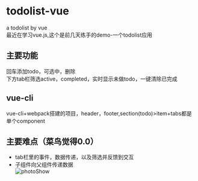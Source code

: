 # todolist-vue
a todolist by vue   
最近在学习vue.js,这个是前几天练手的demo-一个todolist应用
## 主要功能
回车添加todo，可选中，删除   
下方tab栏筛选active，completed，实时显示未做todo，一键清除已完成
## vue-cli
vue-cli+webpack搭建的项目，header，footer,section(todo)>item+tabs都是单个component
## 主要难点（菜鸟觉得0.0）
- tab栏里的事件，数据传递，以及筛选并反馈到交互
- 子组件向父组件传递数据    
![photoShow](./src/assets/images/photoShow)
